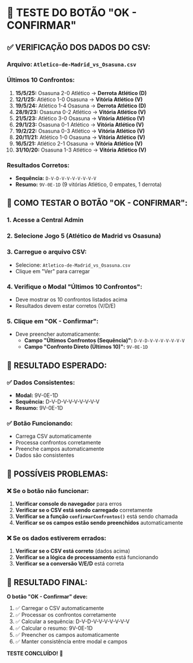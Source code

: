 # 🧪 TESTE DO BOTÃO "OK - CONFIRMAR"

## ✅ VERIFICAÇÃO DOS DADOS DO CSV:

### **Arquivo:** `Atletico-de-Madrid_vs_Osasuna.csv`

### **Últimos 10 Confrontos:**
1. **15/5/25:** Osasuna 2-0 Atlético → **Derrota Atlético (D)**
2. **12/1/25:** Atlético 1-0 Osasuna → **Vitória Atlético (V)**
3. **19/5/24:** Atlético 1-4 Osasuna → **Derrota Atlético (D)**
4. **28/9/23:** Osasuna 0-2 Atlético → **Vitória Atlético (V)**
5. **21/5/23:** Atlético 3-0 Osasuna → **Vitória Atlético (V)**
6. **29/1/23:** Osasuna 0-1 Atlético → **Vitória Atlético (V)**
7. **19/2/22:** Osasuna 0-3 Atlético → **Vitória Atlético (V)**
8. **20/11/21:** Atlético 1-0 Osasuna → **Vitória Atlético (V)**
9. **16/5/21:** Atlético 2-1 Osasuna → **Vitória Atlético (V)**
10. **31/10/20:** Osasuna 1-3 Atlético → **Vitória Atlético (V)**

### **Resultados Corretos:**
- **Sequência:** `D-V-D-V-V-V-V-V-V-V`
- **Resumo:** `9V-0E-1D` (9 vitórias Atlético, 0 empates, 1 derrota)

## 🔧 COMO TESTAR O BOTÃO "OK - CONFIRMAR":

### **1. Acesse a Central Admin**
### **2. Selecione Jogo 5 (Atlético de Madrid vs Osasuna)**
### **3. Carregue o arquivo CSV:**
   - Selecione: `Atletico-de-Madrid_vs_Osasuna.csv`
   - Clique em "Ver" para carregar

### **4. Verifique o Modal "Últimos 10 Confrontos":**
   - Deve mostrar os 10 confrontos listados acima
   - Resultados devem estar corretos (V/D/E)

### **5. Clique em "OK - Confirmar":**
   - Deve preencher automaticamente:
     - **Campo "Últimos Confrontos (Sequência)":** `D-V-D-V-V-V-V-V-V-V`
     - **Campo "Confronto Direto (Últimos 10)":** `9V-0E-1D`

## 🎯 RESULTADO ESPERADO:

### **✅ Dados Consistentes:**
- **Modal:** 9V-0E-1D
- **Sequência:** D-V-D-V-V-V-V-V-V-V
- **Resumo:** 9V-0E-1D

### **✅ Botão Funcionando:**
- Carrega CSV automaticamente
- Processa confrontos corretamente
- Preenche campos automaticamente
- Dados são consistentes

## 🚨 POSSÍVEIS PROBLEMAS:

### **❌ Se o botão não funcionar:**
1. **Verificar console do navegador** para erros
2. **Verificar se o CSV está sendo carregado** corretamente
3. **Verificar se a função `confirmarConfrontos()`** está sendo chamada
4. **Verificar se os campos estão sendo preenchidos** automaticamente

### **❌ Se os dados estiverem errados:**
1. **Verificar se o CSV está correto** (dados acima)
2. **Verificar se a lógica de processamento** está funcionando
3. **Verificar se a conversão V/E/D** está correta

## 🎉 RESULTADO FINAL:

**O botão "OK - Confirmar" deve:**
1. ✅ Carregar o CSV automaticamente
2. ✅ Processar os confrontos corretamente
3. ✅ Calcular a sequência: D-V-D-V-V-V-V-V-V-V
4. ✅ Calcular o resumo: 9V-0E-1D
5. ✅ Preencher os campos automaticamente
6. ✅ Manter consistência entre modal e campos

**TESTE CONCLUÍDO!** 🚀

